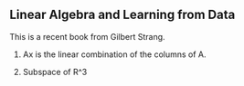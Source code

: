 ## Linear Algebra and Learning from Data

This is a recent book from Gilbert Strang. 

1. Ax is the linear combination of the columns of A.

2. Subspace of R^3
